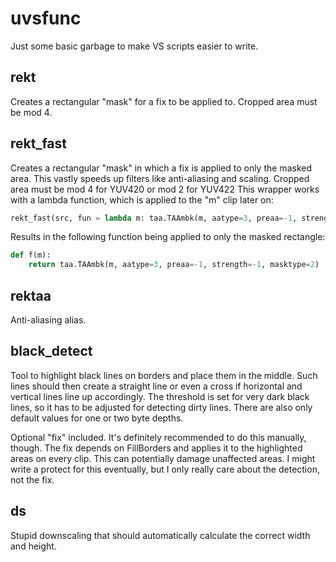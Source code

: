 # uvsfunc

Just some basic garbage to make VS scripts easier to write.

## rekt

Creates a rectangular "mask" for a fix to be applied to.  Cropped area must be mod 4.

## rekt_fast

Creates a rectangular "mask" in which a fix is applied to only the masked area.  This vastly speeds up filters like anti-aliasing and scaling.
Cropped area must be mod 4 for YUV420 or mod 2 for YUV422
This wrapper works with a lambda function, which is applied to the "m" clip later on:
```python
rekt_fast(src, fun = lambda m: taa.TAAmbk(m, aatype=3, preaa=-1, strength=-1, masktype=2), left=2, right=8, top=10, bottom=2)
```
Results in the following function being applied to only the masked rectangle:
```python
def f(m):
    return taa.TAAmbk(m, aatype=3, preaa=-1, strength=-1, masktype=2)
```
## rektaa

Anti-aliasing alias.

## black_detect

Tool to highlight black lines on borders and place them in the middle. Such lines should then create a straight line or even a cross if horizontal and vertical lines line up accordingly.
The threshold is set for very dark black lines, so it has to be adjusted for detecting dirty lines.  There are also only default values for one or two byte depths.

Optional "fix" included.  It's definitely recommended to do this manually, though.
The fix depends on FillBorders and applies it to the highlighted areas on every clip.  This can potentially damage unaffected areas.
I might write a protect for this eventually, but I only really care about the detection, not the fix.


## ds

Stupid downscaling that should automatically calculate the correct width and height.